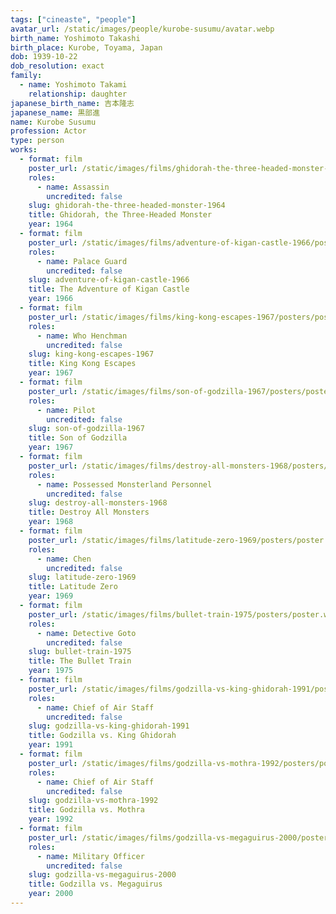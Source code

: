 ```yaml
---
tags: ["cineaste", "people"]
avatar_url: /static/images/people/kurobe-susumu/avatar.webp
birth_name: Yoshimoto Takashi
birth_place: Kurobe, Toyama, Japan
dob: 1939-10-22
dob_resolution: exact
family:
  - name: Yoshimoto Takami
    relationship: daughter
japanese_birth_name: 吉本隆志
japanese_name: 黒部進
name: Kurobe Susumu
profession: Actor
type: person
works:
  - format: film
    poster_url: /static/images/films/ghidorah-the-three-headed-monster-1964/posters/poster.webp
    roles:
      - name: Assassin
        uncredited: false
    slug: ghidorah-the-three-headed-monster-1964
    title: Ghidorah, the Three-Headed Monster
    year: 1964
  - format: film
    poster_url: /static/images/films/adventure-of-kigan-castle-1966/posters/poster.webp
    roles:
      - name: Palace Guard
        uncredited: false
    slug: adventure-of-kigan-castle-1966
    title: The Adventure of Kigan Castle
    year: 1966
  - format: film
    poster_url: /static/images/films/king-kong-escapes-1967/posters/poster.webp
    roles:
      - name: Who Henchman
        uncredited: false
    slug: king-kong-escapes-1967
    title: King Kong Escapes
    year: 1967
  - format: film
    poster_url: /static/images/films/son-of-godzilla-1967/posters/poster.webp
    roles:
      - name: Pilot
        uncredited: false
    slug: son-of-godzilla-1967
    title: Son of Godzilla
    year: 1967
  - format: film
    poster_url: /static/images/films/destroy-all-monsters-1968/posters/poster.webp
    roles:
      - name: Possessed Monsterland Personnel
        uncredited: false
    slug: destroy-all-monsters-1968
    title: Destroy All Monsters
    year: 1968
  - format: film
    poster_url: /static/images/films/latitude-zero-1969/posters/poster.webp
    roles:
      - name: Chen
        uncredited: false
    slug: latitude-zero-1969
    title: Latitude Zero
    year: 1969
  - format: film
    poster_url: /static/images/films/bullet-train-1975/posters/poster.webp
    roles:
      - name: Detective Goto
        uncredited: false
    slug: bullet-train-1975
    title: The Bullet Train
    year: 1975
  - format: film
    poster_url: /static/images/films/godzilla-vs-king-ghidorah-1991/posters/poster.webp
    roles:
      - name: Chief of Air Staff
        uncredited: false
    slug: godzilla-vs-king-ghidorah-1991
    title: Godzilla vs. King Ghidorah
    year: 1991
  - format: film
    poster_url: /static/images/films/godzilla-vs-mothra-1992/posters/poster.webp
    roles:
      - name: Chief of Air Staff
        uncredited: false
    slug: godzilla-vs-mothra-1992
    title: Godzilla vs. Mothra
    year: 1992
  - format: film
    poster_url: /static/images/films/godzilla-vs-megaguirus-2000/posters/poster.webp
    roles:
      - name: Military Officer
        uncredited: false
    slug: godzilla-vs-megaguirus-2000
    title: Godzilla vs. Megaguirus
    year: 2000
---
```

